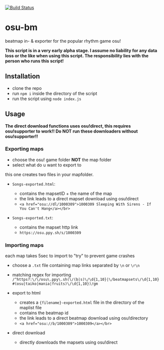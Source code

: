 [![Build Status](https://github.com/13ace37/osu-bm/workflows/Lint/badge.svg)](https://github.com/13ace37/osu-bm/actions)

# osu-bm
beatmap in- & exporter for the popular rhythm game osu!

__This script is in a very early alpha stage. I assume no liability for any data loss or the like when using this script. The responsibility lies with the person who runs this script!__


## Installation 

- clone the repo
- run `npm i` inside the directory of the script
- run the script using `node index.js`

## Usage

__The direct download functions uses osu!direct, this requires osu!supporter to work!! Do NOT run these downloaders without osu!supporter!!__

### Exporting maps

- choose the osu! game folder __NOT__ the map folder
- select what do u want to export to 


this one creates two files in your mapfolder.

- `Songs-exported.html`:

	- contains the mapsetID + the name of the map
	- the link leads to a direct mapset download using osu!direct
	- ```<a href="osu://dl/1000309">1000309 Sleeping With Sirens - If You Can't Hang</a></br>```

- `Songs-exported.txt`:

	- contains the mapset http link 
	- ```https://osu.ppy.sh/s/1000309```


### Importing maps

each map takes 5sec to import to "try" to prevent game crashes

- choose a `.txt` file containing map links separated by `\n` or `\r\n`
- matching regex for importing `/^https?:\/\/osu\.ppy\.sh(\/(b|s)\/\d{1,10}|\/beatmapsets\/\d{1,10}#(osu|taiko|mania|fruits)\/\d{1,10})/gm`

- export to html

	- creates a `{filename}-exported.html` file in the directory of the maplist file
	- contains the beatmap id
	- the link leads to a direct beatmap download using osu!directory
	- ```<a href="osu://b/1000309">1000309</a></br>```

- direct download

	- directly downloads the mapsets using osu!direct
